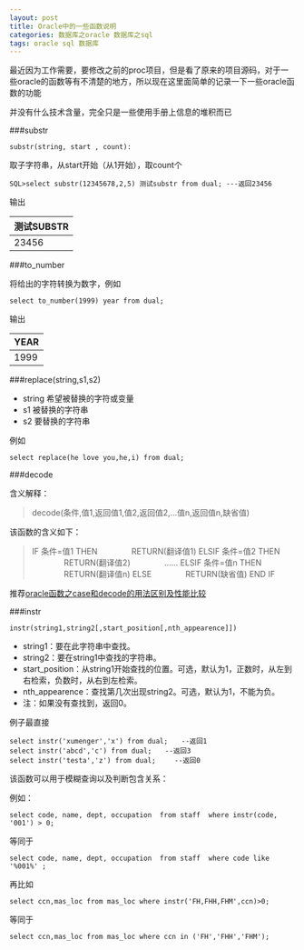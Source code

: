 ```yaml
---
layout: post
title: Oracle中的一些函数说明
categories: 数据库之oracle 数据库之sql
tags: oracle sql 数据库
---
```


最近因为工作需要，要修改之前的proc项目，但是看了原来的项目源码，对于一些oracle的函数等有不清楚的地方，所以现在这里面简单的记录一下一些oracle函数的功能

并没有什么技术含量，完全只是一些使用手册上信息的堆积而已

###substr

```
substr(string, start , count):
```

取子字符串，从start开始（从1开始），取count个

```
SQL>select substr(12345678,2,5) 测试substr from dual; ---返回23456
```

输出

| 测试SUBSTR | 
| ------------ |
| 23456 |

###to_number

将给出的字符转换为数字，例如

```
select to_number(1999) year from dual;
```

输出

|YEAR|
|-----|
|1999|

###replace(string,s1,s2)

* string 希望被替换的字符或变量
* s1 被替换的字符串
* s2 要替换的字符串

例如

```
select replace(he love you,he,i) from dual;
```

###decode

含义解释： 

>decode(条件,值1,返回值1,值2,返回值2,...值n,返回值n,缺省值)

该函数的含义如下：

>IF 条件=值1 THEN
>　　　　RETURN(翻译值1)
>ELSIF 条件=值2 THEN
>　　　　RETURN(翻译值2)
>　　　　......
>ELSIF 条件=值n THEN
>　　　　RETURN(翻译值n)
>ELSE
>　　　　RETURN(缺省值)
>END IF



推荐[oracle函数之case和decode的用法区别及性能比较](http://www.blogjava.net/guiying/archive/2012/08/01/384562.html)

###instr

```
instr(string1,string2[,start_position[,nth_appearence]])
```

* string1：要在此字符串中查找。
* string2：要在string1中查找的字符串。
* start_position：从string1开始查找的位置。可选，默认为1，正数时，从左到右检索，负数时，从右到左检索。
* nth_appearence：查找第几次出现string2。可选，默认为1，不能为负。
* 注：如果没有查找到，返回0。

例子最直接

```
select instr('xumenger','x') from dual;　　--返回1
select instr('abcd','c') from dual;　　--返回3
select instr('testa','z') from dual;　   --返回0
```

该函数可以用于模糊查询以及判断包含关系：

例如：

```
select code, name, dept, occupation  from staff  where instr(code, '001') > 0;
```

等同于

```
select code, name, dept, occupation  from staff  where code like '%001%' ;
```

再比如

```
select ccn,mas_loc from mas_loc where instr('FH,FHH,FHM',ccn)>0;
```

等同于

```
select ccn,mas_loc from mas_loc where ccn in ('FH','FHH','FHM');
```
